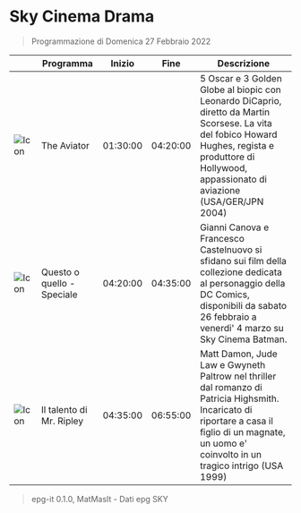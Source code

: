 # Sky Cinema Drama
> Programmazione di Domenica 27 Febbraio 2022

||Programma|Inizio|Fine|Descrizione|
|---|---|---|---|---|
|![Icon](https://guidatv.sky.it/uuid/9d623d20-df90-4659-8406-7c6c5834c16e/cover?md5ChecksumParam=e12c8b7cef00fdd45be8e8e32524c22b)|The Aviator|01:30:00|04:20:00|5 Oscar e 3 Golden Globe al biopic con Leonardo DiCaprio, diretto da Martin Scorsese. La vita del fobico Howard Hughes, regista e produttore di Hollywood, appassionato di aviazione (USA/GER/JPN 2004)
|![Icon](https://guidatv.sky.it/uuid/8db03c5c-78b1-4911-8b1a-4029786b93cc/cover?md5ChecksumParam=7b1c4194b9099b6a0dabb78d2c0271fb)|Questo o quello - Speciale|04:20:00|04:35:00|Gianni Canova e Francesco Castelnuovo si sfidano sui film della collezione dedicata al personaggio della DC Comics, disponibili da sabato 26 febbraio a venerdi&#039; 4 marzo su Sky Cinema Batman.
|![Icon](https://guidatv.sky.it/uuid/0c2b818a-7011-46e4-983b-74e37ba08c90/cover?md5ChecksumParam=6d2cb6853aed362fadf595811a83eca6)|Il talento di Mr. Ripley|04:35:00|06:55:00|Matt Damon, Jude Law e Gwyneth Paltrow nel thriller dal romanzo di Patricia Highsmith. Incaricato di riportare a casa il figlio di un magnate, un uomo e&#039; coinvolto in un tragico intrigo (USA 1999)



 > epg-it 0.1.0, MatMasIt - Dati epg SKY